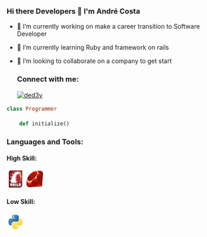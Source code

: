 ### Hi there Developers 👋 I'm André Costa

- 🔭 I’m currently working on make a career transition to Software Developer
- 🌱 I’m currently learning Ruby and framework on rails
- 👯 I’m looking to collaborate on a company to get start

    <p align="left">
    <h3 align="left">Connect with me:</h3>
    <a href="https://linkedin.com/in/andré-costa-b11917239" target="_blank"><img align="center" src="https://github.com/ded3v/dedd3v/blob/master/linkedin.png?raw=true" alt="ded3v" height="30" width="40" /></a>
       </a>
</p>

```ruby 
class Programmer

	def initialize() 
```




<h3 align="left">Languages and Tools:</h3>
    <p align="left">
        <h4 align="left">High Skill:</h4>
        <a href="https://stackshare.io/rails" target="_blank"><img src="https://github.com/devicons/devicon/raw/master/icons/rails/rails-original-wordmark.svg" alt="rails" width="40" height="40" /></a>
        <a href="https://stackshare.io/ruby" target="_blank"><img src="https://github.com/devicons/devicon/raw/master/icons/ruby/ruby-original.svg" alt="ruby" width="40" height="40" /></a>
        <h4 align="left">Low Skill:</h4>
       <a href="https://stackshare.io/python" target="_blank"><img src="https://github.com/devicons/devicon/raw/master/icons/python/python-original.svg" alt="python" width="40" height="40" /></a>
       </p>
<figure>



